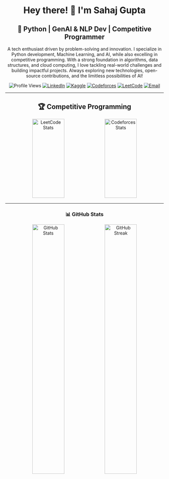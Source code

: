 <h1 align="center">Hey there! 👋 I'm Sahaj Gupta</h1>
<h2 align="center">🚀 Python | GenAI & NLP Dev | Competitive Programmer</h2>

<p align="center">
  A tech enthusiast driven by problem-solving and innovation. I specialize in Python development, Machine Learning, and AI, while also excelling in competitive programming. With a strong foundation in algorithms, data structures, and cloud computing, I love tackling real-world challenges and building impactful projects. Always exploring new technologies, open-source contributions, and the limitless possibilities of AI! 
</p>

<p align="center">
  <img src="https://komarev.com/ghpvc/?username=PhenomSG&label=Profile%20Views&color=0e75b6&style=flat-square" alt="Profile Views" /> 
  <a href="https://linkedin.com/in/phenomsg"><img src="https://img.shields.io/badge/LinkedIn-blue?style=flat-square&logo=linkedin&logoColor=white" alt="LinkedIn" /></a>
  <a href="https://www.kaggle.com/PhenomSG"><img src="https://img.shields.io/badge/Kaggle-20BEFF?style=flat-square&logo=kaggle&logoColor=white" alt="Kaggle" /></a>
  <a href="https://codeforces.com/profile/pyorz"><img src="https://img.shields.io/badge/Codeforces-1F8ACB?style=flat-square&logo=codeforces&logoColor=white" alt="Codeforces" /></a>
  <a href="https://leetcode.com/pyorz"><img src="https://img.shields.io/badge/LeetCode-FFA116?style=flat-square&logo=leetcode&logoColor=white" alt="LeetCode" /></a>
  <a href="mailto:phenomsg9@gmail.com"><img src="https://img.shields.io/badge/Email-%230E75B6.svg?style=flat-square" alt="Email" /></a>
</p>

---

<h2 align="center">🏆 Competitive Programming</h2>
<p align="center">
  <img src="https://leetcard.jacoblin.cool/pyorz?ext=contest" alt="LeetCode Stats" width="45%" height="250px"/>
  <img src="https://codeforces-readme-stats.vercel.app/api/card?username=pyorz&theme=dark" alt="Codeforces Stats" width="45%" height="250px"/>
</p>

---

<h3 align="center">📊 GitHub Stats</h3>
<div align="center">
  <img src="https://github-readme-stats.vercel.app/api?username=PhenomSG&show_icons=true&theme=tokyonight&locale=en" alt="GitHub Stats" width="45%"/>
  <img src="https://github-readme-streak-stats.herokuapp.com/?user=PhenomSG&theme=tokyonight" alt="GitHub Streak" width="45%" />
</div>
